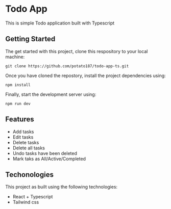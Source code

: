 # Todo App

This is simple Todo application built with Typescript

## Getting Started

The get started with this project, clone this respository to your local machine:

```
git clone https://github.com/potato187/todo-app-ts.git
```

Once you have cloned the repostory, install the project dependencies using:

```
npm install
```

Finally, start the development server using:

```
npm run dev
```

## Features

- Add tasks
- Edit tasks
- Delete tasks
- Delete all tasks
- Undo tasks have been deleted
- Mark taks as All/Active/Completed

## Techonologies

This project as built using the following technologies:

- React + Typescript
- Tailwind css
